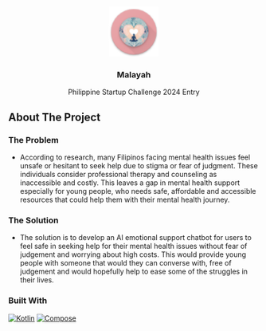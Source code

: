 <a id="readme-top"></a>

<!-- PROJECT LOGO -->
<br />
<div align="center">
  <a href="https://github.com/github_username/repo_name">
    <img src="app\src\main\res\mipmap-hdpi\ic_launcher.png" alt="Logo" width="100" height="100">
  </a>

<h3 align="center">Malayah</h3>

  <p align="center">
    Philippine Startup Challenge 2024 Entry
  </p>
</div>



<!-- ABOUT THE PROJECT -->
## About The Project

### The Problem

- According to research, many Filipinos facing mental health issues feel unsafe or hesitant to seek help due to stigma or fear of judgment. These individuals consider professional therapy and counseling as inaccessible and costly. This leaves a gap in mental health support especially for young people, who needs safe, affordable and accessible resources that could help them with their mental health journey.

### The Solution

- The solution is to develop an AI emotional support chatbot for users to feel safe in seeking help for their mental health issues without fear of judgement and worrying about high costs. This would provide young people with someone that would they can converse with, free of judgement and would hopefully help to ease some of the struggles in their lives.


### Built With

[![Kotlin][Kotlin.icon]][Kotlin-url] [![Compose][Compose.icon]][Compose-url]


<!-- MARKDOWN LINKS & IMAGES -->
[Kotlin.icon]: https://img.shields.io/badge/Kotlin-7F52FF?style=for-the-badge&logo=kotlin&logoColor=white
[Kotlin-url]: https://kotlinlang.org/
[Compose.icon]: https://img.shields.io/badge/Jetpack%20Compose-4285F4?style=for-the-badge&logo=jetpackcompose&logoColor=white
[Compose-url]: https://developer.android.com/compose
